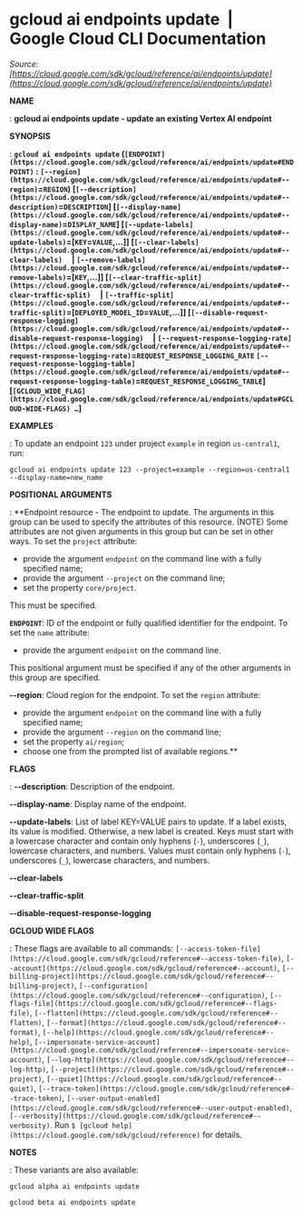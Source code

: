 # gcloud ai endpoints update  |  Google Cloud CLI Documentation

*Source: [https://cloud.google.com/sdk/gcloud/reference/ai/endpoints/update](https://cloud.google.com/sdk/gcloud/reference/ai/endpoints/update)*

**NAME**

: **gcloud ai endpoints update - update an existing Vertex AI endpoint**

**SYNOPSIS**

: **`gcloud ai endpoints update` (`[ENDPOINT](https://cloud.google.com/sdk/gcloud/reference/ai/endpoints/update#ENDPOINT)` : `[--region](https://cloud.google.com/sdk/gcloud/reference/ai/endpoints/update#--region)`=`REGION`) [`[--description](https://cloud.google.com/sdk/gcloud/reference/ai/endpoints/update#--description)`=`DESCRIPTION`] [`[--display-name](https://cloud.google.com/sdk/gcloud/reference/ai/endpoints/update#--display-name)`=`DISPLAY_NAME`] [`[--update-labels](https://cloud.google.com/sdk/gcloud/reference/ai/endpoints/update#--update-labels)`=[`KEY`=`VALUE`,…]] [`[--clear-labels](https://cloud.google.com/sdk/gcloud/reference/ai/endpoints/update#--clear-labels)`     | `[--remove-labels](https://cloud.google.com/sdk/gcloud/reference/ai/endpoints/update#--remove-labels)`=[`KEY`,…]] [`[--clear-traffic-split](https://cloud.google.com/sdk/gcloud/reference/ai/endpoints/update#--clear-traffic-split)`     | `[--traffic-split](https://cloud.google.com/sdk/gcloud/reference/ai/endpoints/update#--traffic-split)`=[`DEPLOYED_MODEL_ID`=`VALUE`,…]] [`[--disable-request-response-logging](https://cloud.google.com/sdk/gcloud/reference/ai/endpoints/update#--disable-request-response-logging)`     | `[--request-response-logging-rate](https://cloud.google.com/sdk/gcloud/reference/ai/endpoints/update#--request-response-logging-rate)`=`REQUEST_RESPONSE_LOGGING_RATE` `[--request-response-logging-table](https://cloud.google.com/sdk/gcloud/reference/ai/endpoints/update#--request-response-logging-table)`=`REQUEST_RESPONSE_LOGGING_TABLE`] [`[GCLOUD_WIDE_FLAG](https://cloud.google.com/sdk/gcloud/reference/ai/endpoints/update#GCLOUD-WIDE-FLAGS) …`]**

**EXAMPLES**

: To update an endpoint ``123`` under project
``example`` in region
``us-central1``, run:

```
gcloud ai endpoints update 123 --project=example --region=us-central1 --display-name=new_name
```

**POSITIONAL ARGUMENTS**

: **Endpoint resource - The endpoint to update. The arguments in this group can be
used to specify the attributes of this resource. (NOTE) Some attributes are not
given arguments in this group but can be set in other ways.
To set the `project` attribute:

- provide the argument `endpoint` on the command line with a fully
specified name;
- provide the argument `--project` on the command line;
- set the property `core/project`.

This must be specified.

**`ENDPOINT`**:
ID of the endpoint or fully qualified identifier for the endpoint.
To set the `name` attribute:

- provide the argument `endpoint` on the command line.

This positional argument must be specified if any of the other arguments in this
group are specified.

**--region**:
Cloud region for the endpoint.
To set the `region` attribute:

- provide the argument `endpoint` on the command line with a fully
specified name;
- provide the argument `--region` on the command line;
- set the property `ai/region`;
- choose one from the prompted list of available regions.**

**FLAGS**

: **--description**:
Description of the endpoint.

**--display-name**:
Display name of the endpoint.

**--update-labels**:
List of label KEY=VALUE pairs to update. If a label exists, its value is
modified. Otherwise, a new label is created.
Keys must start with a lowercase character and contain only hyphens
(`-`), underscores (`_`), lowercase characters, and
numbers. Values must contain only hyphens (`-`), underscores
(`_`), lowercase characters, and numbers.

**--clear-labels**

**--clear-traffic-split**

**--disable-request-response-logging**

**GCLOUD WIDE FLAGS**

: These flags are available to all commands: `[--access-token-file](https://cloud.google.com/sdk/gcloud/reference#--access-token-file)`,
`[--account](https://cloud.google.com/sdk/gcloud/reference#--account)`, `[--billing-project](https://cloud.google.com/sdk/gcloud/reference#--billing-project)`,
`[--configuration](https://cloud.google.com/sdk/gcloud/reference#--configuration)`,
`[--flags-file](https://cloud.google.com/sdk/gcloud/reference#--flags-file)`,
`[--flatten](https://cloud.google.com/sdk/gcloud/reference#--flatten)`, `[--format](https://cloud.google.com/sdk/gcloud/reference#--format)`, `[--help](https://cloud.google.com/sdk/gcloud/reference#--help)`, `[--impersonate-service-account](https://cloud.google.com/sdk/gcloud/reference#--impersonate-service-account)`,
`[--log-http](https://cloud.google.com/sdk/gcloud/reference#--log-http)`,
`[--project](https://cloud.google.com/sdk/gcloud/reference#--project)`, `[--quiet](https://cloud.google.com/sdk/gcloud/reference#--quiet)`, `[--trace-token](https://cloud.google.com/sdk/gcloud/reference#--trace-token)`, `[--user-output-enabled](https://cloud.google.com/sdk/gcloud/reference#--user-output-enabled)`,
`[--verbosity](https://cloud.google.com/sdk/gcloud/reference#--verbosity)`.
Run `$ [gcloud help](https://cloud.google.com/sdk/gcloud/reference)` for details.

**NOTES**

: These variants are also available:

```
gcloud alpha ai endpoints update
```

```
gcloud beta ai endpoints update
```